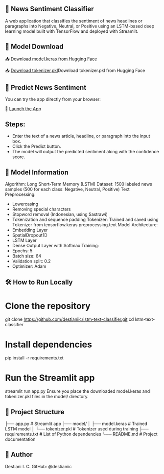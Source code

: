 ## 📰 News Sentiment Classifier
A web application that classifies the sentiment of news headlines or paragraphs into Negative, Neutral, or Positive using an LSTM-based deep learning model built with TensorFlow and deployed with Streamlit.

## 🔗 Model Download
📥 [Download model.keras from Hugging Face](https://huggingface.co/destianiic/lstm-model/blob/main/model.keras)

📥 [Download tokenizer.pkl](https://huggingface.co/destianiic/lstm-model/blob/main/tokenizer.pkl)Download tokenizer.pkl from Hugging Face

## 🚀 Predict News Sentiment
You can try the app directly from your browser:

🔗 [Launch the App](https://lstm-text-classifier.streamlit.app/)

## Steps:
- Enter the text of a news article, headline, or paragraph into the input box.
- Click the Predict button.
- The model will output the predicted sentiment along with the confidence score.

## 🧠 Model Information
Algorithm: Long Short-Term Memory (LSTM)
Dataset: 1500 labeled news samples (500 for each class: Negative, Neutral, Positive)
Text Preprocessing:
  - Lowercasing
  - Removing special characters
  - Stopword removal (Indonesian, using Sastrawi)
  - Tokenization and sequence padding
Tokenizer: Trained and saved using Tokenizer from tensorflow.keras.preprocessing.text
Model Architecture:
  - Embedding Layer
  - SpatialDropout1D
  - LSTM Layer
  - Dense Output Layer with Softmax
Training:
  - Epochs: 5
  - Batch size: 64
  - Validation split: 0.2
  - Optimizer: Adam

## 🛠 How to Run Locally

# Clone the repository
git clone https://github.com/destianiic/lstm-text-classifier.git
cd lstm-text-classifier

# Install dependencies
pip install -r requirements.txt

# Run the Streamlit app
streamlit run app.py
Ensure you place the downloaded model.keras and tokenizer.pkl files in the model/ directory.

## 📁 Project Structure
├── app.py                 # Streamlit app
├── model/
│   ├── model.keras        # Trained LSTM model
│   └── tokenizer.pkl      # Tokenizer used during training
├── requirements.txt       # List of Python dependencies
└── README.md              # Project documentation


## 👤 Author
Destiani I. C.
GitHub: @destianiic

